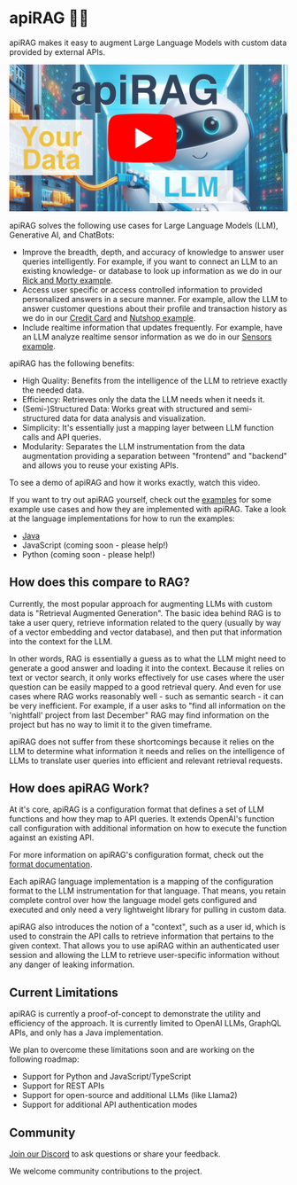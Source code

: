 # apiRAG 🤖🔌

apiRAG makes it easy to augment Large Language Models with custom data provided by external APIs.

[![Watch how apiRAG works](img/apiRAG-video.jpg)](https://youtu.be/Mx-slh6h42c)

apiRAG solves the following use cases for Large Language Models (LLM), Generative AI, and ChatBots:
* Improve the breadth, depth, and accuracy of knowledge to answer user queries intelligently. For example, if you want to connect an LLM to an existing knowledge- or database to look up information as we do in our [Rick and Morty example](api-examples/rickandmorty).
* Access user specific or access controlled information to provided personalized answers in a secure manner. For example, allow the LLM to answer customer questions about their profile and transaction history as we do in our [Credit Card](api-examples/finance) and [Nutshop example](api-examples/nutshop).
* Include realtime information that updates frequently. For example, have an LLM analyze realtime sensor information as we do in our [Sensors example](api-examples/sensors).

apiRAG has the following benefits:
* High Quality: Benefits from the intelligence of the LLM to retrieve exactly the needed data.
* Efficiency: Retrieves only the data the LLM needs when it needs it.
* (Semi-)Structured Data: Works great with structured and semi-structured data for data analysis and visualization.
* Simplicity: It's essentially just a mapping layer between LLM function calls and API queries.
* Modularity: Separates the LLM instrumentation from the data augmentation providing a separation between "frontend" and "backend" and allows you to reuse your existing APIs.

To see a demo of apiRAG and how it works exactly, watch this video.

If you want to try out apiRAG yourself, check out the [examples](api-examples) for some example use cases and how they are implemented with apiRAG. Take a look at the language implementations for how to run the examples:
* [Java](java/)
* JavaScript (coming soon - please help!)
* Python (coming soon - please help!)

## How does this compare to RAG?

Currently, the most popular approach for augmenting LLMs with custom data is "Retrieval Augmented Generation". The basic idea behind RAG is to take a user query, retrieve information related to the query (usually by way of a vector embedding and vector database), and then put that information into the context for the LLM.

In other words, RAG is essentially a guess as to what the LLM might need to generate a good answer and loading it into the context. Because it relies on text or vector search, it only works effectively for use cases where the user question can be easily mapped to a good retrieval query.
And even for use cases where RAG works reasonably well - such as semantic search - it can be very inefficient. For example, if a user asks to "find all information on the 'nightfall' project from last December" RAG may find information on the project but has no way to limit it to the given timeframe. 

apiRAG does not suffer from these shortcomings because it relies on the LLM to determine what information it needs and relies on the intelligence of LLMs to translate user queries into efficient and relevant retrieval requests.

## How does apiRAG Work?

At it's core, apiRAG is a configuration format that defines a set of LLM functions and how they map to API queries.
It extends OpenAI's function call configuration with additional information on how to execute the function against an existing API.

For more information on apiRAG's configuration format, check out the [format documentation](FORMAT.md).

Each apiRAG language implementation is a mapping of the configuration format to the LLM instrumentation for that language. That means, you retain complete control over how the language model gets configured and executed and only need a very lightweight library for pulling in custom data.

apiRAG also introduces the notion of a "context", such as a user id, which is used to constrain the API calls to retrieve
information that pertains to the given context. That allows you to use apiRAG within an authenticated user session
and allowing the LLM to retrieve user-specific information without any danger of leaking information.

## Current Limitations

apiRAG is currently a proof-of-concept to demonstrate the utility and efficiency of the approach.
It is currently limited to OpenAI LLMs, GraphQL APIs, and only has a Java implementation.

We plan to overcome these limitations soon and are working on the following roadmap:
* Support for Python and JavaScript/TypeScript
* Support for REST APIs
* Support for open-source and additional LLMs (like Llama2)
* Support for additional API authentication modes

## Community

[Join our Discord](https://discord.gg/49AnhVY2w9) to ask questions or share your feedback.

We welcome community contributions to the project.